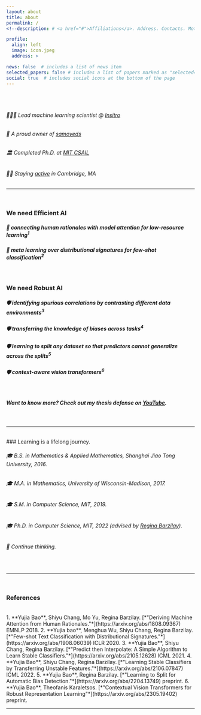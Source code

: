 ```yaml
---
layout: about
title: about
permalink: /
<!--description: # <a href="#">Affiliations</a>. Address. Contacts. Moto. Etc.-->

profile:
  align: left
  image: icon.jpeg
  address: >

news: false  # includes a list of news item
selected_papers: false # includes a list of papers marked as "selected={true}"
social: true  # includes social icons at the bottom of the page
---
```


<br>
<br>

###### 🧑🏻‍🔬 Lead machine learning scientist @ [Insitro](https://insitro.com)
###### 🐾 A proud owner of [samoyeds](https://www.whitenebulasamoyeds.com)
###### 🏛 Completed Ph.D. at [MIT CSAIL](https://www.csail.mit.edu)
###### 🏃‍♂️   Staying [active](https://rtrt.me/render/badges?e=TLMR-SPRING-CLASSIC-2023&pid=R6ZG37A2&resp=1&bgcolor=fff&filename=tlmr-spring-classic-2023r6zg37a2) in Cambridge, MA
<h6 class="e-mail" data-user="oab 📮" data-website="oi.aijuy" dir="rtl"></h6>

---

<br>

### We need **Efficient AI** 
##### 🚀 connecting human rationales with model attention for low-resource learning<sup>1</sup>
##### 🚀 meta learning over distributional signatures for few-shot classification<sup>2</sup>

<br>

### We need **Robust AI** 
##### 🛡 identifying spurious correlations by contrasting different data environments<sup>3</sup>
##### 🛡 transferring the knowledge of biases across tasks<sup>4</sup>
##### 🛡 learning to split any dataset so that predictors cannot generalize across the splits<sup>5</sup>
##### 🛡 context-aware vision transformers<sup>6</sup>


<br>

##### **Want to know more?** Check out my thesis defense on [YouTube](https://www.youtube.com/watch?v=_7w1b3M8WqI).

<br>

---

<br>
### Learning is a lifelong journey.
<br>

###### 🎓 B.S. in Mathematics & Applied Mathematics, Shanghai Jiao Tong University, 2016.
###### 🎓 M.A. in Mathematics, University of Wisconsin-Madison, 2017.
###### 🎓 S.M. in Computer Science, MIT, 2019.
###### 🎓 Ph.D. in Computer Science, MIT, 2022 (advised by [Regina Barzilay](https://people.csail.mit.edu/regina)).
###### 🧐 Continue thinking.

<br>

---

<br>

### References
<br>
1. **Yujia Bao**, Shiyu Chang, Mo Yu, Regina Barzilay. [*"Deriving Machine Attention from Human Rationales."*](https://arxiv.org/abs/1808.09367) EMNLP 2018.
2. **Yujia bao**, Menghua Wu, Shiyu Chang, Regina Barzilay. [*"Few-shot Text Classification with Distributional Signatures."*](https://arxiv.org/abs/1908.06039) ICLR 2020.
3. **Yujia Bao**, Shiyu Chang, Regina Barzilay. [*"Predict then Interpolate: A Simple Algorithm to Learn Stable Classifiers."*](https://arxiv.org/abs/2105.12628) ICML 2021.
4. **Yujia Bao**, Shiyu Chang, Regina Barzilay. [*"Learning Stable Classifiers by Transferring Unstable Features."*](https://arxiv.org/abs/2106.07847) ICML 2022.
5. **Yujia Bao**, Regina Barzilay. [*"Learning to Split for Automatic Bias Detection."*](https://arxiv.org/abs/2204.13749) preprint.
6. **Yujia Bao**, Theofanis Karaletsos. [*"Contextual Vision Transformers for Robust Representation Learning"*](https://arxiv.org/abs/2305.19402) preprint.


<br>

---

<br>
